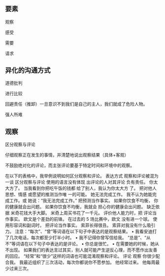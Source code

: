 # 

## 要素

观察

感受

需要

请求

## 异化的沟通方式

道德批判

进行比较

回避责任（推卸）一旦意识不到我们是自己的主人，我们就成了危险人物。

强人所难

## 观察

区分观察与评论

仔细观察正在发生的事情，并清楚地说出观察结果（具体+客观）

不鼓励绝对化的评论，而主张评论要基于特定时间和环境中的观察。

在以下的表格中，我举例说明如何区分观察和评论。
表达方式 观察和评论被混为一谈 区分观察与评论
使用的语言没有体现
出评论的人对其评论
负有责任。
你太大方了。
当我看到你把吃午饭的钱都
给了别人，我认为你太大方
了。
把对他人思想、情感
或愿望的推测当作唯
一的可能。
她无法完成工作。 我不认为她能完成工作。或
她说：“我无法完成工作。”
把预测当作事实。 如果你饮食不均衡，
你的健康就会出问题。
如果你饮食不均衡，我就会
担心你的健康会出问题。
缺乏依据 米奇花钱大手大脚。 米奇上周买书花了一千元。
评价他人能力时，把
评论当作事实。 欧文是个差劲的前锋。 在过去的 5 场比赛中，欧文
没有进一个球。
使用形容词和副词时，
把评论当作事实。 索菲长得很丑。 索菲对我没有什么吸引力。
注意：“每次”、“曾”等词语在以下句子中表达的是观察结果。
• 我看安迪打了几次电话，每次都至少打半小时。
• 我不记得你曾写信给我。
“总是”、“从不”等词语在以下句子中表达的是评论。
• 你总是很忙。
• 在需要她的时候，她从不出现。
如果我们的表达言过其实，别人就可能产生逆反心理，而不愿作出友善的回应。
“经常”和“很少”这样的词语也可能混淆观察和评论。
评论 观察
你很少配合我。 我最近组织了三次活动，每次你都说你不愿参加。
他经常过来。 他每周最少过来三次。
